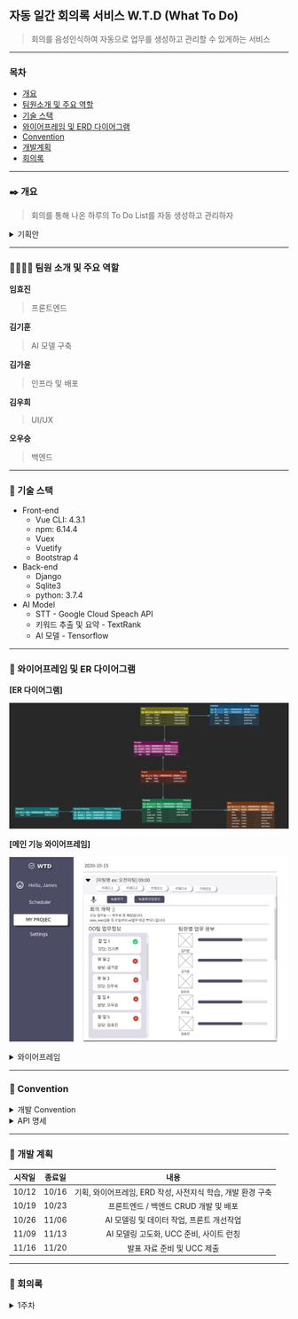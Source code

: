 ## 자동 일간 회의록 서비스 W.T.D (What To Do)

> 회의를 음성인식하여 자동으로 업무를 생성하고 관리할 수 있게하는 서비스

<hr>

### 목차

- [개요](#-개요)
- [팀원소개 및 주요 역할](#-팀원-소개-및-주요-역할)
- [기술 스택](#-기술-스택)
- [와이어프레임 및 ERD 다이어그램](#-와이어프레임-및-erd-다이어그램)
- [Convention](#-convention)
- [개발계획](#-개발-계획)
- [회의록](#-회의록)

<hr>

### :black_nib: 개요

> 회의를 통해 나온 하루의 To Do List를 자동 생성하고 관리하자

<details>
    <summary>기획안</summary>
    <ul>
        <a href=""><li>계획서</li></a>
    </ul>
</details>
<hr>

### 👨‍👨‍👧‍👦 팀원 소개 및 주요 역할


**임효진** 

> 프론트엔드

**김기훈**

> AI 모델 구축

**김가윤**

> 인프라 및 배포

**김우희**

> UI/UX

**오우승**

> 백엔드

<hr>

### 🔧 기술 스택

- Front-end
  - Vue CLI: 4.3.1
  - npm: 6.14.4
  - Vuex
  - Vuetify
  - Bootstrap 4
- Back-end
  - Django
  - Sqlite3
  - python: 3.7.4
- AI Model
  - STT - Google Cloud Speach API
  - 키워드 추출 및 요약 - TextRank
  - AI 모델 - Tensorflow

<hr>

### :bookmark_tabs: 와이어프레임 및 ER 다이어그램

**[ER 다이어그램]**

![ERD 다이어그램](./images/README/ERD.png)

**[메인 기능 와이어프레임]**

![메인와이어프레임](./images/README/mainwireframe.PNG)

<details>
    <summary>와이어프레임</summary>
    <ul>
        <a href="Document/Specification/WTD와이어프레임.pdf"><li>와이어프레임</li></a>
    </ul>
</details>

<hr>

### :pencil: Convention

<details>
    <summary>개발 Convention</summary>
    <ul>
        <a href="Document/Convention/쌒쓰리 Convention.md"><li>개발 Convention</li></a>
    </ul>
</details>
<details>
    <summary>API 명세</summary>
    <ul>
        <a href="Document/Specification/API.xlsx"><li>API 명세</li></a>
    </ul>
</details>



<hr>

### 📆 개발 계획

| **시작일** | **종료일** |                           **내용**                           |
| :--------: | :--------: | :----------------------------------------------------------: |
|   10/12    |   10/16    | 기획, 와이어프레임, ERD 작성, 사전지식 학습, 개발 환경 구축  |
|   10/19    |   10/23    |     프론트엔드 / 백엔드 CRUD 개발 및 배포                    |
|   10/26    |   11/06    |         AI 모델링 및 데이터 작업,   프론트 개선작업          |
|   11/09    |   11/13    |          AI 모델링 고도화, UCC 준비, 사이트 런칭             |
|   11/16    |   11/20    |                 발표 자료 준비 및 UCC 제출                   |

<hr>

### 📒 회의록

<details>
    <summary>1주차</summary>
    <ul>
        <a href="Document/Summary/2020-10-13 회의록.md"><li>2020-10-13_회의록</li></a>
    </ul>
</details>